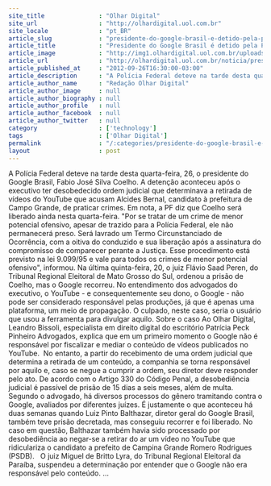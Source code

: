 ```yaml
---
site_title               : "Olhar Digital"
site_url                 : "http://olhardigital.uol.com.br"
site_locale              : "pt_BR"
article_slug             : "presidente-do-google-brasil-e-detido-pela-policia-federal"
article_title            : "Presidente do Google Brasil é detido pela Polícia Federal"
article_image            : "http://img1.olhardigital.uol.com.br/uploads/acervo_imagens/2012/09/20120925160951_660_420.jpg"
article_url              : "http://olhardigital.uol.com.br/noticia/presidente-do-google-brasil-e-detido-pela-policia-federal-em-sp/29350"
article_published_at     : "2012-09-26T16:30:00-03:00"
article_description      : "A Polícia Federal deteve na tarde desta quarta-feira, 26, o presidente do Google Brasil, Fabio José Silva Coelho. A detenção aconteceu após o executivo ter desobedecido ordem judicial que determinava a retirada de vídeos do YouTube que acusam Alcides Bernal, candidato à prefeitura de Campo Grande, de praticar crimes. Em nota, a PF diz que Coelho será liberado ainda nesta quarta-feira. 'Por se tratar de um crime de menor potencial ofensivo, apesar de trazido para a Polícia Federal, ele não permanecerá preso. Será lavrado um Termo Circunstanciado de Ocorrência, com a oitiva do conduzido e sua liberação após a assinatura do compromisso de comparecer perante a Justiça. Esse procedimento está previsto na lei 9.099/95 e vale para todos os crimes de menor potencial ofensivo', informou. Na última quinta-feira, 20, o juiz Flávio Saad Peren, do Tribunal Regional Eleitoral de Mato Grosso do Sul, ordenou a prisão de Coelho, mas o Google recorreu. No entendimento dos advogados do executivo, o YouTube - e consequentemente seu dono, o Google - não pode ser considerado responsável pelas produções, já que é apenas uma plataforma, um meio de propagação. O culpado, neste caso, seria o usuário que usou a ferramenta para divulgar aquilo. Sobre o caso Ao Olhar Digital, Leandro Bissoli, especialista em direito digital do escritório Patrícia Peck Pinheiro Advogados, explica que em um primeiro momento o Google não é responsável por fiscalizar e mediar o conteúdo de vídeos publicados no YouTube.  No entanto, a partir do recebimento de uma ordem judicial que determina a retirada de um conteúdo, a companhia se torna responsável por aquilo e, caso se negue a cumprir a ordem, seu diretor deve responder pelo ato. De acordo com o Artigo 330 do Código Penal, a desobediência judicial é passível de prisão de 15 dias a seis meses, além de multa.  Segundo o advogado, há diversos processos do gênero tramitando contra o Google, avaliados por diferentes juízes. É justamente o que aconteceu há duas semanas quando Luiz Pinto Balthazar, diretor geral do Google Brasil, também teve prisão decretada, mas conseguiu recorrer e foi liberado. No caso em questão, Balthazar também havia sido processado por desobediência ao negar-se a retirar do ar um vídeo no YouTube que ridiculariza o candidato a prefeito de Campina Grande Romero Rodrigues (PSDB).   O juiz Miguel de Britto Lyra, do Tribunal Regional Eleitoral da Paraíba, suspendeu a determinação por entender que o Google não era responsável pelo conteúdo. ..."
article_author_name      : "Redação Olhar Digital"
article_author_image     : null
article_author_biography : null
article_author_profile   : null
article_author_facebook  : null
article_author_twitter   : null
category                 : ['technology']
tags                     : ['Olhar Digital']
permalink                : "/:categories/presidente-do-google-brasil-e-detido-pela-policia-federal/"
layout                   : post
---
```


A Polícia Federal deteve na tarde desta quarta-feira, 26, o presidente do Google Brasil, Fabio José Silva Coelho. A detenção aconteceu após o executivo ter desobedecido ordem judicial que determinava a retirada de vídeos do YouTube que acusam Alcides Bernal, candidato à prefeitura de Campo Grande, de praticar crimes. Em nota, a PF diz que Coelho será liberado ainda nesta quarta-feira. "Por se tratar de um crime de menor potencial ofensivo, apesar de trazido para a Polícia Federal, ele não permanecerá preso. Será lavrado um Termo Circunstanciado de Ocorrência, com a oitiva do conduzido e sua liberação após a assinatura do compromisso de comparecer perante a Justiça. Esse procedimento está previsto na lei 9.099/95 e vale para todos os crimes de menor potencial ofensivo", informou. Na última quinta-feira, 20, o juiz Flávio Saad Peren, do Tribunal Regional Eleitoral de Mato Grosso do Sul, ordenou a prisão de Coelho, mas o Google recorreu. No entendimento dos advogados do executivo, o YouTube - e consequentemente seu dono, o Google - não pode ser considerado responsável pelas produções, já que é apenas uma plataforma, um meio de propagação. O culpado, neste caso, seria o usuário que usou a ferramenta para divulgar aquilo. Sobre o caso Ao Olhar Digital, Leandro Bissoli, especialista em direito digital do escritório Patrícia Peck Pinheiro Advogados, explica que em um primeiro momento o Google não é responsável por fiscalizar e mediar o conteúdo de vídeos publicados no YouTube.  No entanto, a partir do recebimento de uma ordem judicial que determina a retirada de um conteúdo, a companhia se torna responsável por aquilo e, caso se negue a cumprir a ordem, seu diretor deve responder pelo ato. De acordo com o Artigo 330 do Código Penal, a desobediência judicial é passível de prisão de 15 dias a seis meses, além de multa.  Segundo o advogado, há diversos processos do gênero tramitando contra o Google, avaliados por diferentes juízes. É justamente o que aconteceu há duas semanas quando Luiz Pinto Balthazar, diretor geral do Google Brasil, também teve prisão decretada, mas conseguiu recorrer e foi liberado. No caso em questão, Balthazar também havia sido processado por desobediência ao negar-se a retirar do ar um vídeo no YouTube que ridiculariza o candidato a prefeito de Campina Grande Romero Rodrigues (PSDB).   O juiz Miguel de Britto Lyra, do Tribunal Regional Eleitoral da Paraíba, suspendeu a determinação por entender que o Google não era responsável pelo conteúdo. ...
